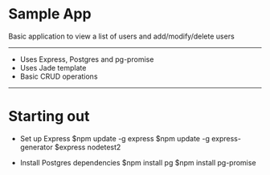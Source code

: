 Sample App
===========

Basic application to view a list of users and add/modify/delete users

---

* Uses Express, Postgres and pg-promise
* Uses Jade template
* Basic CRUD operations

---

# Starting out

* Set up Express
$npm update -g express
$npm update -g express-generator
$express nodetest2

* Install Postgres dependencies
$npm install pg
$npm install pg-promise